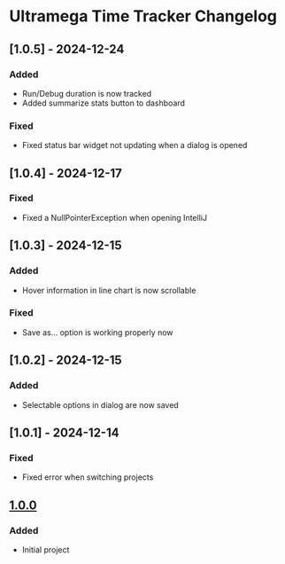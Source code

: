 # Ultramega Time Tracker Changelog

## [1.0.5] - 2024-12-24

### Added

- Run/Debug duration is now tracked
- Added summarize stats button to dashboard

### Fixed

- Fixed status bar widget not updating when a dialog is opened

## [1.0.4] - 2024-12-17

### Fixed

- Fixed a NullPointerException when opening IntelliJ

## [1.0.3] - 2024-12-15

### Added

- Hover information in line chart is now scrollable

### Fixed

- Save as... option is working properly now

## [1.0.2] - 2024-12-15

### Added

- Selectable options in dialog are now saved

## [1.0.1] - 2024-12-14

### Fixed

- Fixed error when switching projects

## [1.0.0]

### Added

- Initial project

[1.0.0]: https://github.com/starforcraft/ultramega-time-tracker/commits/v1.0.0